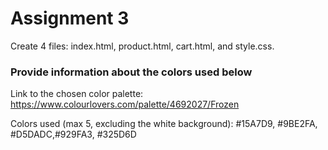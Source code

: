 Assignment 3
============

Create 4 files: index.html, product.html, cart.html, and style.css.


### Provide information about the colors used below

Link to the chosen color palette: https://www.colourlovers.com/palette/4692027/Frozen

Colors used (max 5, excluding the white background): #15A7D9, #9BE2FA, #D5DADC,#929FA3, #325D6D
